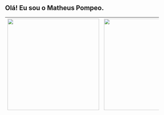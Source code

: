 ## Olá! Eu sou o Matheus Pompeo.

| <img height="300em" src="https://github-readme-stats.vercel.app/api?username=mapompeo&theme=transparent&count_private=true&show_icons=true"/> | <img height="300em" src="https://github-readme-stats.vercel.app/api/top-langs/?username=mapompeo&layout=donut&theme=transparent"/>
| ------------- | ------------- |

##

